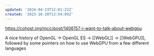 ```yaml
---
updated: '2024-04-23T12:01:22Z'
created: '2023-10-20T13:54:09Z'
---
```

https://cohost.org/mcc/post/1406157-i-want-to-talk-about-webgpu

A nice history of OpenGL -> OpenGL ES -> [[WebGL]] -> [[WebGPU]], followed by some pointers on how to use WebGPU from a few different languages